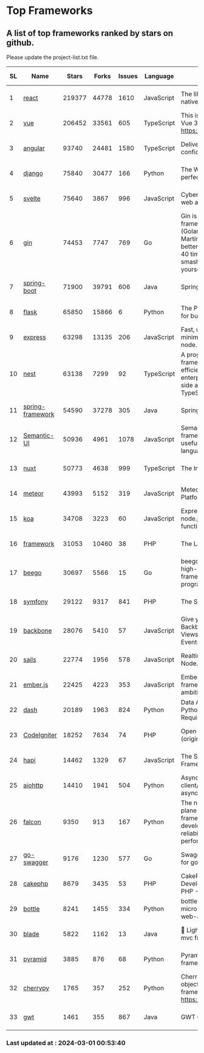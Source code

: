 # Top Frameworks
## A list of top frameworks ranked by stars on github.  
Please update the project-list.txt file.

| SL| Name  | Stars| Forks| Issues | Language | Description | Last Commit |
| --| ------| -----| ---- | ------ | -------- | ----------- | ----------- |
| 1 | [react](https://github.com/facebook/react) | 219377 | 44778 | 1610 | JavaScript | The library for web and native user interfaces. | 2024-02-29 21:19:12 |
| 2 | [vue](https://github.com/vuejs/vue) | 206452 | 33561 | 605 | TypeScript | This is the repo for Vue 2. For Vue 3, go to https://github.com/vuejs/core | 2023-12-31 13:23:55 |
| 3 | [angular](https://github.com/angular/angular) | 93740 | 24481 | 1580 | TypeScript | Deliver web apps with confidence 🚀 | 2024-02-29 13:54:50 |
| 4 | [django](https://github.com/django/django) | 75840 | 30477 | 166 | Python | The Web framework for perfectionists with deadlines. | 2024-02-29 11:22:17 |
| 5 | [svelte](https://github.com/sveltejs/svelte) | 75640 | 3867 | 996 | JavaScript | Cybernetically enhanced web apps | 2024-02-29 16:50:46 |
| 6 | [gin](https://github.com/gin-gonic/gin) | 74453 | 7747 | 769 | Go | Gin is a HTTP web framework written in Go (Golang). It features a Martini-like API with much better performance -- up to 40 times faster. If you need smashing performance, get yourself some Gin. | 2024-02-19 02:34:48 |
| 7 | [spring-boot](https://github.com/spring-projects/spring-boot) | 71900 | 39791 | 606 | Java | Spring Boot | 2024-02-29 21:26:06 |
| 8 | [flask](https://github.com/pallets/flask) | 65850 | 15866 | 6 | Python | The Python micro framework for building web applications. | 2024-02-12 20:50:45 |
| 9 | [express](https://github.com/expressjs/express) | 63298 | 13135 | 206 | JavaScript | Fast, unopinionated, minimalist web framework for node. | 2024-02-26 19:20:53 |
| 10 | [nest](https://github.com/nestjs/nest) | 63138 | 7299 | 92 | TypeScript | A progressive Node.js framework for building efficient, scalable, and enterprise-grade server-side applications with TypeScript/JavaScript 🚀 | 2024-02-29 07:15:57 |
| 11 | [spring-framework](https://github.com/spring-projects/spring-framework) | 54590 | 37278 | 305 | Java | Spring Framework | 2024-02-29 16:51:31 |
| 12 | [Semantic-UI](https://github.com/Semantic-Org/Semantic-UI) | 50936 | 4961 | 1078 | JavaScript | Semantic is a UI component framework based around useful principles from natural language. | 2023-01-11 17:05:32 |
| 13 | [nuxt](https://github.com/nuxt/nuxt) | 50773 | 4638 | 999 | TypeScript | The Intuitive Vue Framework. | 2024-02-27 19:06:52 |
| 14 | [meteor](https://github.com/meteor/meteor) | 43993 | 5152 | 319 | JavaScript | Meteor, the JavaScript App Platform | 2024-02-28 23:35:01 |
| 15 | [koa](https://github.com/koajs/koa) | 34708 | 3223 | 60 | JavaScript | Expressive middleware for node.js using ES2017 async functions | 2024-01-17 02:02:10 |
| 16 | [framework](https://github.com/laravel/framework) | 31053 | 10460 | 38 | PHP | The Laravel Framework. | 2024-02-29 17:35:00 |
| 17 | [beego](https://github.com/beego/beego) | 30697 | 5566 | 15 | Go | beego is an open-source, high-performance web framework for the Go programming language. | 2024-02-05 07:29:29 |
| 18 | [symfony](https://github.com/symfony/symfony) | 29122 | 9317 | 841 | PHP | The Symfony PHP framework | 2024-02-29 06:34:27 |
| 19 | [backbone](https://github.com/jashkenas/backbone) | 28076 | 5410 | 57 | JavaScript | Give your JS App some Backbone with Models, Views, Collections, and Events | 2024-02-25 16:49:40 |
| 20 | [sails](https://github.com/balderdashy/sails) | 22774 | 1956 | 578 | JavaScript | Realtime MVC Framework for Node.js | 2024-02-01 21:05:31 |
| 21 | [ember.js](https://github.com/emberjs/ember.js) | 22425 | 4223 | 353 | JavaScript | Ember.js - A JavaScript framework for creating ambitious web applications | 2024-02-20 17:43:54 |
| 22 | [dash](https://github.com/plotly/dash) | 20189 | 1963 | 824 | Python | Data Apps & Dashboards for Python. No JavaScript Required. | 2024-02-29 21:14:58 |
| 23 | [CodeIgniter](https://github.com/bcit-ci/CodeIgniter) | 18252 | 7634 | 74 | PHP | Open Source PHP Framework (originally from EllisLab) | 2024-02-10 21:52:04 |
| 24 | [hapi](https://github.com/hapijs/hapi) | 14462 | 1329 | 67 | JavaScript | The Simple, Secure Framework Developers Trust | 2024-01-29 15:47:50 |
| 25 | [aiohttp](https://github.com/aio-libs/aiohttp) | 14410 | 1941 | 504 | Python | Asynchronous HTTP client/server framework for asyncio and Python | 2024-02-26 11:19:12 |
| 26 | [falcon](https://github.com/falconry/falcon) | 9350 | 913 | 167 | Python | The no-magic web data plane API and microservices framework for Python developers, with a focus on reliability, correctness, and performance at scale. | 2024-01-16 08:13:02 |
| 27 | [go-swagger](https://github.com/go-swagger/go-swagger) | 9176 | 1230 | 577 | Go | Swagger 2.0 implementation for go | 2024-02-01 11:52:57 |
| 28 | [cakephp](https://github.com/cakephp/cakephp) | 8679 | 3435 | 53 | PHP | CakePHP: The Rapid Development Framework for PHP - Official Repository | 2024-02-26 06:09:15 |
| 29 | [bottle](https://github.com/bottlepy/bottle) | 8241 | 1455 | 334 | Python | bottle.py is a fast and simple micro-framework for python web-applications. | 2024-01-03 22:31:48 |
| 30 | [blade](https://github.com/lets-blade/blade) | 5822 | 1162 | 13 | Java | :rocket: Lightning fast and elegant mvc framework for Java8 | 2023-06-16 05:18:49 |
| 31 | [pyramid](https://github.com/Pylons/pyramid) | 3885 | 876 | 68 | Python | Pyramid - A Python web framework | 2024-02-09 03:32:10 |
| 32 | [cherrypy](https://github.com/cherrypy/cherrypy) | 1765 | 357 | 252 | Python | CherryPy is a pythonic, object-oriented HTTP framework.      https://cherrypy.dev | 2024-02-25 03:28:13 |
| 33 | [gwt](https://github.com/gwtproject/gwt) | 1461 | 355 | 867 | Java | GWT Open Source Project | 2024-02-14 15:40:02 |

### Last updated at : 2024-03-01 00:53:40
